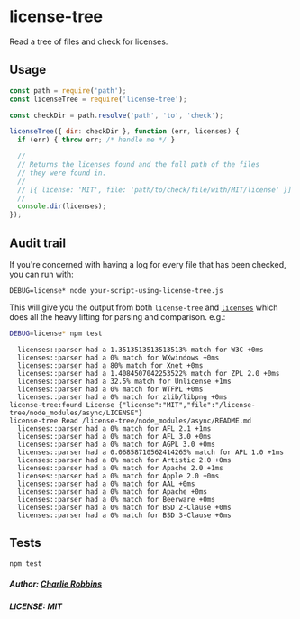 # license-tree

Read a tree of files and check for licenses.

## Usage

``` js
const path = require('path');
const licenseTree = require('license-tree');

const checkDir = path.resolve('path', 'to', 'check');

licenseTree({ dir: checkDir }, function (err, licenses) {
  if (err) { throw err; /* handle me */ }

  //
  // Returns the licenses found and the full path of the files
  // they were found in.
  //
  // [{ license: 'MIT', file: 'path/to/check/file/with/MIT/license' }]
  //
  console.dir(licenses);
});
```

## Audit trail

If you're concerned with having a log for every file that has been checked, you can run with:

```
DEBUG=license* node your-script-using-license-tree.js
```

This will give you the output from both `license-tree` and [`licenses`](https://github.com/3rd-Eden/licenses) which does all the heavy lifting for parsing and comparison. e.g.:

``` sh
DEBUG=license* npm test
```

```
  licenses::parser had a 1.3513513513513513% match for W3C +0ms
  licenses::parser had a 0% match for WXwindows +0ms
  licenses::parser had a 80% match for Xnet +0ms
  licenses::parser had a 1.4084507042253522% match for ZPL 2.0 +0ms
  licenses::parser had a 32.5% match for Unlicense +1ms
  licenses::parser had a 0% match for WTFPL +0ms
  licenses::parser had a 0% match for zlib/libpng +0ms
license-tree:found License {"license":"MIT","file":"/license-tree/node_modules/async/LICENSE"}
license-tree Read /license-tree/node_modules/async/README.md
  licenses::parser had a 0% match for AFL 2.1 +1ms
  licenses::parser had a 0% match for AFL 3.0 +0ms
  licenses::parser had a 0% match for AGPL 3.0 +0ms
  licenses::parser had a 0.06858710562414265% match for APL 1.0 +1ms
  licenses::parser had a 0% match for Artistic 2.0 +0ms
  licenses::parser had a 0% match for Apache 2.0 +1ms
  licenses::parser had a 0% match for Apple 2.0 +0ms
  licenses::parser had a 0% match for AAL +0ms
  licenses::parser had a 0% match for Apache +0ms
  licenses::parser had a 0% match for Beerware +0ms
  licenses::parser had a 0% match for BSD 2-Clause +0ms
  licenses::parser had a 0% match for BSD 3-Clause +0ms
```

## Tests

``` sh
npm test
```

##### Author: [Charlie Robbins](https://github.com/indexzero)
##### LICENSE: MIT
